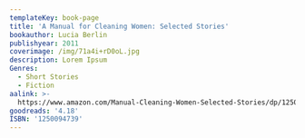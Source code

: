 ```yaml
---
templateKey: book-page
title: 'A Manual for Cleaning Women: Selected Stories'
bookauthor: Lucia Berlin
publishyear: 2011
coverimage: /img/71a4i+rD0oL.jpg
description: Lorem Ipsum
Genres:
  - Short Stories
  - Fiction
aalink: >-
  https://www.amazon.com/Manual-Cleaning-Women-Selected-Stories/dp/1250094739/ref=tmm_pap_swatch_0?_encoding=UTF8&qid=&sr=
goodreads: '4.18'
ISBN: '1250094739'
---
```


